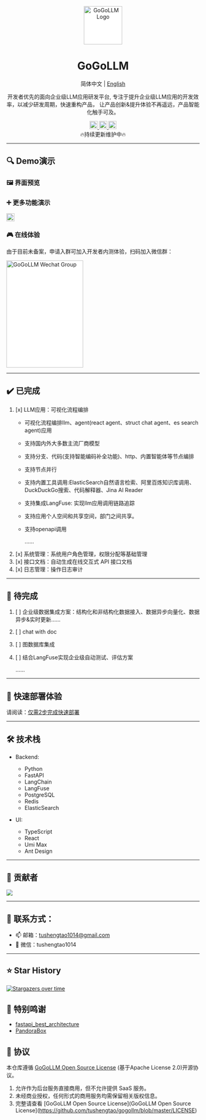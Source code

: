 <div align="center" style="text-align: center;">
<p align="center">
<a href="https://gogollm.com/" target="_blank">
<img src="https://gogollm.com/img/logo.svg" alt="GoGoLLM Logo" width="100" height="100" style="display: inline-block; background-color: white;">

</a>

# GoGoLLM


</p>

<p align="center">
简体中文 | <a href="https://github.com/tushengtao/gogollm/blob/master/README-en.md" >English</a>
</p>

<p align="center">
开发者优先的面向企业级LLM应用研发平台, 专注于提升企业级LLM应用的开发效率，以减少研发周期，快速重构产品，
让产品创新&提升体验不再遥远，产品智能化触手可及。
</p>
</div>

<p align="center">
  <a href="https://gogollm.com/docs/intro" target="_blank">
    <img height="21" src="https://img.shields.io/badge/官网文档-47AC16?style=flat-square" alt="document">
  </a>
  <a href="https://gogollm.com/docs/quick_deploy" target="_blank">
    <img height="21" src="https://img.shields.io/badge/快速部署-47AC16?style=flat-square" alt="document">
  </a>
  <a href="https://github.com/tushengtao/gogollm/blob/master/LICENSE" target="_blank">
    <img height="21" src="https://img.shields.io/badge/License-Apache--2.0-ffffff?style=flat-square&labelColor=555555&color=47AC16" alt="license">
  </a>
   <br>
   🔥持续更新维护中🔥
</p>

***

## 🔍 Demo演示
### 🖼️ 界面预览


### ➕ 更多功能演示
  <a href="https://gogollm.com/docs/intro" target="_blank">
    <img height="21" src="https://img.shields.io/badge/点击查看更多-官网文档-47AC16?style=flat-square" alt="document">
  </a>

### 🎮 在线体验
由于目前未备案，申请入群可加入开发者内测体验，扫码加入微信群：

<img src="https://gogollm.com/img/wechat_group.jpg" alt="GoGoLLM Wechat Group" width="200" height="280" style="display: inline-block; background-color: white;">


***

## ✔️ 已完成
1. [x] LLM应用：可视化流程编排
    - 可视化流程编排llm、agent(react agent、struct chat agent、es search agent)应用
    - 支持国内外大多数主流厂商模型
    - 支持分支、代码(支持智能编码补全功能)、http、内置智能体等节点编排
    - 支持节点并行
    - 支持内置工具调用:ElasticSearch自然语言检索、阿里百炼知识库调用、DuckDuckGo搜索、代码解释器、Jina AI Reader
    - 支持集成LangFuse: 实现llm应用调用链路追踪
    - 支持应用个人空间和共享空间，部门之间共享。
    - 支持openapi调用

      ......
2. [x] 系统管理：系统用户角色管理，权限分配等基础管理
3. [x] 接口文档：自动生成在线交互式 API 接口文档
4. [x] 日志管理：操作日志审计

***

## 📝 待完成
1. [ ] 企业级数据集成方案：结构化和非结构化数据接入、数据异步向量化、数据异步&实时更新......
2. [ ] chat with doc
3. [ ] 图数据库集成
4. [ ] 结合LangFuse实现企业级自动测试、评估方案

   ......

***

## 🚀 快速部署体验

请阅读：[仅需2步完成快速部署](https://github.com/tushengtao/gogollm/blob/master/quick_deploy/README.md)

***

## 🛠️ 技术栈
- Backend:
    - Python
    - FastAPI
    - LangChain
    - LangFuse
    - PostgreSQL
    - Redis
    - ElasticSearch

- UI:
    - TypeScript
    - React
    - Umi Max
    - Ant Design

***

## 🤝 贡献者
<a href="https://github.com/tushengtao/gogollm/graphs/contributors">
  <img src="https://contrib.rocks/image?repo=tushengtao/gogollm" />
</a>

***

## 🔗 联系方式：
- 📫 邮箱：tushengtao1014@gmail.com
- 💬 微信：tushengtao1014

***

## ⭐ Star History

[![Stargazers over time](https://starchart.cc/tushengtao/gogollm.svg?variant=adaptive)](https://starchart.cc/tushengtao/gogollm)

## 🎉 特别鸣谢
- [fastapi_best_architecture](https://github.com/fastapi-practices/fastapi_best_architecture)
- [PandoraBox](https://github.com/pydaxing/PandoraBox)

## 📜 协议
本仓库遵循 [GoGoLLM Open Source License](https://github.com/tushengtao/gogollm/blob/master/LICENSE) (基于Apache License 2.0)开源协议。
1. 允许作为后台服务直接商用，但不允许提供 SaaS 服务。
2. 未经商业授权，任何形式的商用服务均需保留相关版权信息。
3. 完整请查看 [GoGoLLM Open Source License](GoGoLLM Open Source License](https://github.com/tushengtao/gogollm/blob/master/LICENSE)



